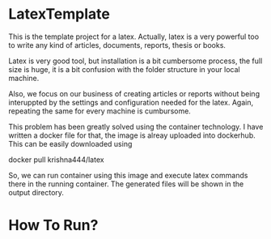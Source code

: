 # LatexTemplate

This is the template project for a latex. Actually, latex is a very powerful too to write any kind of articles, documents, reports, thesis or books. 

Latex is very good tool, but installation is a bit cumbersome process, the full size is huge, it is a bit confusion with the folder structure in your local machine.

Also, we focus on our business of creating articles or reports without being interuppted by the settings and configuration needed for the latex. Again, repeating the same
for every machine is cumbursome.

This problem has been greatly solved using the container technology. I have written a docker file for that, the image is alreay uploaded into dockerhub. This can be easily downloaded using

docker pull krishna444/latex

So, we can run container using this image and execute latex commands there in the running container. The generated files will be shown in the output directory.

# How To Run?

